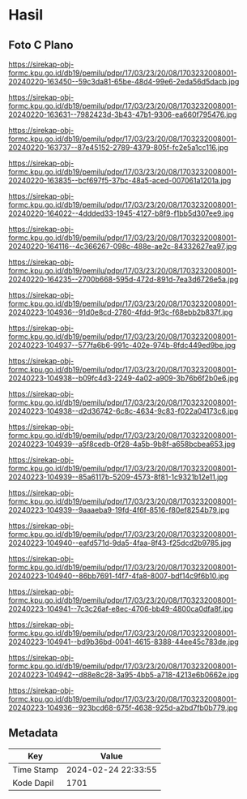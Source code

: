 # Hasil

## Foto C Plano

https://sirekap-obj-formc.kpu.go.id/db19/pemilu/pdpr/17/03/23/20/08/1703232008001-20240220-163450--59c3da81-65be-48d4-99e6-2eda56d5dacb.jpg

https://sirekap-obj-formc.kpu.go.id/db19/pemilu/pdpr/17/03/23/20/08/1703232008001-20240220-163631--7982423d-3b43-47b1-9306-ea660f795476.jpg

https://sirekap-obj-formc.kpu.go.id/db19/pemilu/pdpr/17/03/23/20/08/1703232008001-20240220-163737--87e45152-2789-4379-805f-fc2e5a1cc116.jpg

https://sirekap-obj-formc.kpu.go.id/db19/pemilu/pdpr/17/03/23/20/08/1703232008001-20240220-163835--bcf697f5-37bc-48a5-aced-007061a1201a.jpg

https://sirekap-obj-formc.kpu.go.id/db19/pemilu/pdpr/17/03/23/20/08/1703232008001-20240220-164022--4ddded33-1945-4127-b8f9-f1bb5d307ee9.jpg

https://sirekap-obj-formc.kpu.go.id/db19/pemilu/pdpr/17/03/23/20/08/1703232008001-20240220-164116--4c366267-098c-488e-ae2c-84332627ea97.jpg

https://sirekap-obj-formc.kpu.go.id/db19/pemilu/pdpr/17/03/23/20/08/1703232008001-20240220-164235--2700b668-595d-472d-891d-7ea3d6726e5a.jpg

https://sirekap-obj-formc.kpu.go.id/db19/pemilu/pdpr/17/03/23/20/08/1703232008001-20240223-104936--91d0e8cd-2780-4fdd-9f3c-f68ebb2b837f.jpg

https://sirekap-obj-formc.kpu.go.id/db19/pemilu/pdpr/17/03/23/20/08/1703232008001-20240223-104937--577fa6b6-991c-402e-974b-8fdc449ed9be.jpg

https://sirekap-obj-formc.kpu.go.id/db19/pemilu/pdpr/17/03/23/20/08/1703232008001-20240223-104938--b09fc4d3-2249-4a02-a909-3b76b6f2b0e6.jpg

https://sirekap-obj-formc.kpu.go.id/db19/pemilu/pdpr/17/03/23/20/08/1703232008001-20240223-104938--d2d36742-6c8c-4634-9c83-f022a04173c6.jpg

https://sirekap-obj-formc.kpu.go.id/db19/pemilu/pdpr/17/03/23/20/08/1703232008001-20240223-104939--a5f8cedb-0f28-4a5b-9b8f-a658bcbea653.jpg

https://sirekap-obj-formc.kpu.go.id/db19/pemilu/pdpr/17/03/23/20/08/1703232008001-20240223-104939--85a6117b-5209-4573-8f81-1c9321b12e11.jpg

https://sirekap-obj-formc.kpu.go.id/db19/pemilu/pdpr/17/03/23/20/08/1703232008001-20240223-104939--9aaaeba9-19fd-4f6f-8516-f80ef8254b79.jpg

https://sirekap-obj-formc.kpu.go.id/db19/pemilu/pdpr/17/03/23/20/08/1703232008001-20240223-104940--eafd571d-9da5-4faa-8f43-f25dcd2b9785.jpg

https://sirekap-obj-formc.kpu.go.id/db19/pemilu/pdpr/17/03/23/20/08/1703232008001-20240223-104940--86bb7691-f4f7-4fa8-8007-bdf14c9f6b10.jpg

https://sirekap-obj-formc.kpu.go.id/db19/pemilu/pdpr/17/03/23/20/08/1703232008001-20240223-104941--7c3c26af-e8ec-4706-bb49-4800ca0dfa8f.jpg

https://sirekap-obj-formc.kpu.go.id/db19/pemilu/pdpr/17/03/23/20/08/1703232008001-20240223-104941--bd9b36bd-0041-4615-8388-44ee45c783de.jpg

https://sirekap-obj-formc.kpu.go.id/db19/pemilu/pdpr/17/03/23/20/08/1703232008001-20240223-104942--d88e8c28-3a95-4bb5-a718-4213e6b0662e.jpg

https://sirekap-obj-formc.kpu.go.id/db19/pemilu/pdpr/17/03/23/20/08/1703232008001-20240223-104936--923bcd68-675f-4638-925d-a2bd7fb0b779.jpg


## Metadata

| Key        | Value               |
| ---------- | ------------------- |
| Time Stamp | 2024-02-24 22:33:55 |
| Kode Dapil | 1701                |



